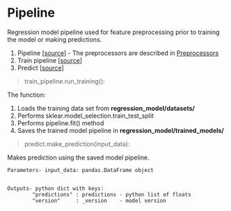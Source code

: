 # Pipeline

Regression model pipeline used for feature preprocessing prior to training the model or making predictions.

1. Pipeline [[source]()] - The preprocessors are described in [Preprocessors](source)
2. Train pipeline [[source]()]
3. Predict [[source]()]


> train_pipeline.run_training():

The function:
1. Loads the training data set from __regression_model/datasets/__
2. Performs sklear.model_selection.train_test_split
3. Performs pipeline.fit() method
4. Saves the trained model pipeline in __regression_model/trained_models/__

> predict.make_prediction(input_data):

Makes prediction using the saved model pipeline.

    Parameters- input_data: pandas.DataFrame object                         


    Outputs- python dict with keys:
            "predictions" : predictions - python list of floats
            "version"     : _version    - model version
